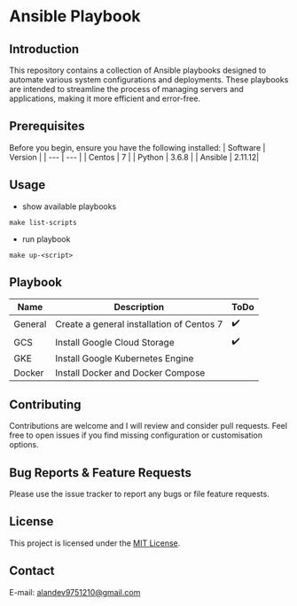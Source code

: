 # Ansible Playbook

## Introduction

This repository contains a collection of Ansible playbooks designed to automate various system configurations and deployments. These playbooks are intended to streamline the process of managing servers and applications, making it more efficient and error-free.

## Prerequisites

Before you begin, ensure you have the following installed:
| Software | Version |
| --- | --- |
| Centos | 7 |
| Python | 3.6.8 |
| Ansible | 2.11.12|

## Usage

- show available playbooks

```
make list-scripts
```

- run playbook

```
make up-<script>
```

## Playbook

| Name    | Description                               | ToDo |
| ------- | ----------------------------------------- | ---- |
| General | Create a general installation of Centos 7 | ✔️   |
| GCS     | Install Google Cloud Storage              | ✔️   |
| GKE     | Install Google Kubernetes Engine          |      |
| Docker  | Install Docker and Docker Compose         |      |


## Contributing

Contributions are welcome and I will review and consider pull requests. Feel free to open issues if you find missing configuration or customisation options.

## Bug Reports & Feature Requests

Please use the issue tracker to report any bugs or file feature requests.

## License

This project is licensed under the [MIT License](LICENSE).

## Contact

E-mail: [alandev9751210@gmail.com](mailto:<alandev9751210@gmail.com>)
